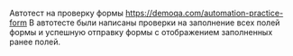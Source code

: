 Автотест на проверку формы https://demoqa.com/automation-practice-form 
В автотесте были написаны проверки на заполнение всех полей формы и успешную отправку формы с отображением заполненных ранее полей.